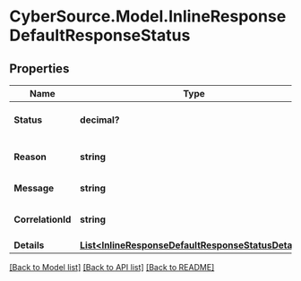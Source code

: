 # CyberSource.Model.InlineResponseDefaultResponseStatus
## Properties

Name | Type | Description | Notes
------------ | ------------- | ------------- | -------------
**Status** | **decimal?** | HTTP Status code. | [optional] 
**Reason** | **string** | Error Reason Code. | [optional] 
**Message** | **string** | Error Message. | [optional] 
**CorrelationId** | **string** | API correlation ID. | [optional] 
**Details** | [**List&lt;InlineResponseDefaultResponseStatusDetails&gt;**](InlineResponseDefaultResponseStatusDetails.md) |  | [optional] 

[[Back to Model list]](../README.md#documentation-for-models) [[Back to API list]](../README.md#documentation-for-api-endpoints) [[Back to README]](../README.md)


